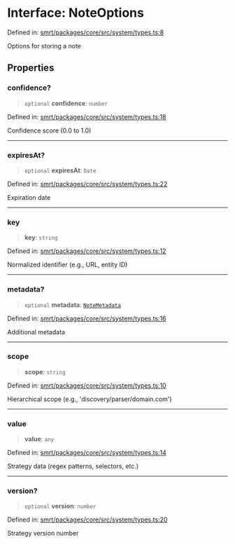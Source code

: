 # Interface: NoteOptions

Defined in: [smrt/packages/core/src/system/types.ts:8](https://github.com/happyvertical/smrt/blob/71a16025d52b026725fd522a392015e67e1d6489/packages/core/src/system/types.ts#L8)

Options for storing a note

## Properties

### confidence?

> `optional` **confidence**: `number`

Defined in: [smrt/packages/core/src/system/types.ts:18](https://github.com/happyvertical/smrt/blob/71a16025d52b026725fd522a392015e67e1d6489/packages/core/src/system/types.ts#L18)

Confidence score (0.0 to 1.0)

***

### expiresAt?

> `optional` **expiresAt**: `Date`

Defined in: [smrt/packages/core/src/system/types.ts:22](https://github.com/happyvertical/smrt/blob/71a16025d52b026725fd522a392015e67e1d6489/packages/core/src/system/types.ts#L22)

Expiration date

***

### key

> **key**: `string`

Defined in: [smrt/packages/core/src/system/types.ts:12](https://github.com/happyvertical/smrt/blob/71a16025d52b026725fd522a392015e67e1d6489/packages/core/src/system/types.ts#L12)

Normalized identifier (e.g., URL, entity ID)

***

### metadata?

> `optional` **metadata**: [`NoteMetadata`](NoteMetadata.md)

Defined in: [smrt/packages/core/src/system/types.ts:16](https://github.com/happyvertical/smrt/blob/71a16025d52b026725fd522a392015e67e1d6489/packages/core/src/system/types.ts#L16)

Additional metadata

***

### scope

> **scope**: `string`

Defined in: [smrt/packages/core/src/system/types.ts:10](https://github.com/happyvertical/smrt/blob/71a16025d52b026725fd522a392015e67e1d6489/packages/core/src/system/types.ts#L10)

Hierarchical scope (e.g., 'discovery/parser/domain.com')

***

### value

> **value**: `any`

Defined in: [smrt/packages/core/src/system/types.ts:14](https://github.com/happyvertical/smrt/blob/71a16025d52b026725fd522a392015e67e1d6489/packages/core/src/system/types.ts#L14)

Strategy data (regex patterns, selectors, etc.)

***

### version?

> `optional` **version**: `number`

Defined in: [smrt/packages/core/src/system/types.ts:20](https://github.com/happyvertical/smrt/blob/71a16025d52b026725fd522a392015e67e1d6489/packages/core/src/system/types.ts#L20)

Strategy version number
